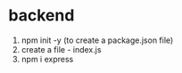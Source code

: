 # backend

1. npm init -y (to create a package.json file)
2. create a file - index.js
3. npm i express
